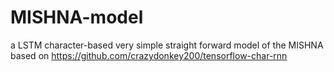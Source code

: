 # MISHNA-model
a LSTM character-based very simple straight forward model of the MISHNA based on https://github.com/crazydonkey200/tensorflow-char-rnn
